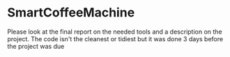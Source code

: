 # SmartCoffeeMachine

Please look at the final report on the needed tools and a description on the project. The code isn't the cleanest or tidiest but it was done 3 days before the project was due